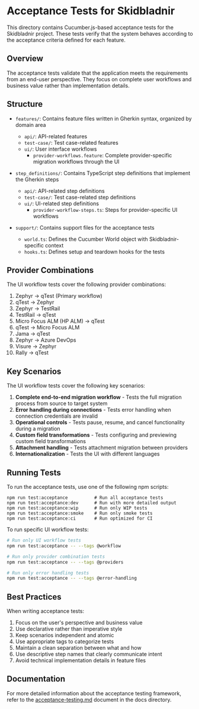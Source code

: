 # Acceptance Tests for Skidbladnir

This directory contains Cucumber.js-based acceptance tests for the Skidbladnir project. These tests verify that the system behaves according to the acceptance criteria defined for each feature.

## Overview

The acceptance tests validate that the application meets the requirements from an end-user perspective. They focus on complete user workflows and business value rather than implementation details.

## Structure

- `features/`: Contains feature files written in Gherkin syntax, organized by domain area
  - `api/`: API-related features
  - `test-case/`: Test case-related features
  - `ui/`: User interface workflows
    - `provider-workflows.feature`: Complete provider-specific migration workflows through the UI

- `step_definitions/`: Contains TypeScript step definitions that implement the Gherkin steps
  - `api/`: API-related step definitions
  - `test-case/`: Test case-related step definitions
  - `ui/`: UI-related step definitions
    - `provider-workflow-steps.ts`: Steps for provider-specific UI workflows

- `support/`: Contains support files for the acceptance tests
  - `world.ts`: Defines the Cucumber World object with Skidbladnir-specific context
  - `hooks.ts`: Defines setup and teardown hooks for the tests

## Provider Combinations

The UI workflow tests cover the following provider combinations:

1. Zephyr → qTest (Primary workflow)
2. qTest → Zephyr
3. Zephyr → TestRail
4. TestRail → qTest
5. Micro Focus ALM (HP ALM) → qTest
6. qTest → Micro Focus ALM
7. Jama → qTest
8. Zephyr → Azure DevOps
9. Visure → Zephyr
10. Rally → qTest

## Key Scenarios

The UI workflow tests cover the following key scenarios:

1. **Complete end-to-end migration workflow** - Tests the full migration process from source to target system
2. **Error handling during connections** - Tests error handling when connection credentials are invalid
3. **Operational controls** - Tests pause, resume, and cancel functionality during a migration
4. **Custom field transformations** - Tests configuring and previewing custom field transformations
5. **Attachment handling** - Tests attachment migration between providers
6. **Internationalization** - Tests the UI with different languages

## Running Tests

To run the acceptance tests, use one of the following npm scripts:

```
npm run test:acceptance          # Run all acceptance tests
npm run test:acceptance:dev      # Run with more detailed output
npm run test:acceptance:wip      # Run only WIP tests
npm run test:acceptance:smoke    # Run only smoke tests
npm run test:acceptance:ci       # Run optimized for CI
```

To run specific UI workflow tests:

```bash
# Run only UI workflow tests
npm run test:acceptance -- --tags @workflow

# Run only provider combination tests
npm run test:acceptance -- --tags @providers

# Run only error handling tests
npm run test:acceptance -- --tags @error-handling
```

## Best Practices

When writing acceptance tests:

1. Focus on the user's perspective and business value
2. Use declarative rather than imperative style
3. Keep scenarios independent and atomic
4. Use appropriate tags to categorize tests
5. Maintain a clean separation between what and how
6. Use descriptive step names that clearly communicate intent
7. Avoid technical implementation details in feature files

## Documentation

For more detailed information about the acceptance testing framework, refer to the [acceptance-testing.md](../../docs/acceptance-testing.md) document in the docs directory.
